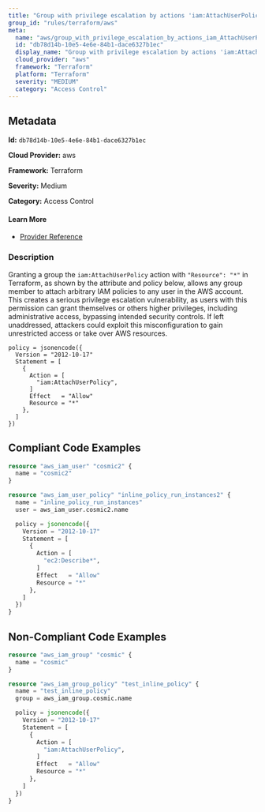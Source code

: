 ```yaml
---
title: "Group with privilege escalation by actions 'iam:AttachUserPolicy'"
group_id: "rules/terraform/aws"
meta:
  name: "aws/group_with_privilege_escalation_by_actions_iam_AttachUserPolicy"
  id: "db78d14b-10e5-4e6e-84b1-dace6327b1ec"
  display_name: "Group with privilege escalation by actions 'iam:AttachUserPolicy'"
  cloud_provider: "aws"
  framework: "Terraform"
  platform: "Terraform"
  severity: "MEDIUM"
  category: "Access Control"
---
```

## Metadata

**Id:** `db78d14b-10e5-4e6e-84b1-dace6327b1ec`

**Cloud Provider:** aws

**Framework:** Terraform

**Severity:** Medium

**Category:** Access Control

#### Learn More

 - [Provider Reference](https://registry.terraform.io/providers/hashicorp/aws/latest/docs/resources/iam_group_policy#policy)

### Description

 Granting a group the `iam:AttachUserPolicy` action with `"Resource": "*"` in Terraform, as shown by the attribute and policy below, allows any group member to attach arbitrary IAM policies to any user in the AWS account. This creates a serious privilege escalation vulnerability, as users with this permission can grant themselves or others higher privileges, including administrative access, bypassing intended security controls. If left unaddressed, attackers could exploit this misconfiguration to gain unrestricted access or take over AWS resources.

```
policy = jsonencode({
  Version = "2012-10-17"
  Statement = [
    {
      Action = [
        "iam:AttachUserPolicy",
      ]
      Effect   = "Allow"
      Resource = "*"
    },
  ]
})
```


## Compliant Code Examples
```terraform
resource "aws_iam_user" "cosmic2" {
  name = "cosmic2"
}

resource "aws_iam_user_policy" "inline_policy_run_instances2" {
  name = "inline_policy_run_instances"
  user = aws_iam_user.cosmic2.name

  policy = jsonencode({
    Version = "2012-10-17"
    Statement = [
      {
        Action = [
          "ec2:Describe*",
        ]
        Effect   = "Allow"
        Resource = "*"
      },
    ]
  })
}

```
## Non-Compliant Code Examples
```terraform
resource "aws_iam_group" "cosmic" {
  name = "cosmic"
}

resource "aws_iam_group_policy" "test_inline_policy" {
  name = "test_inline_policy"
  group = aws_iam_group.cosmic.name

  policy = jsonencode({
    Version = "2012-10-17"
    Statement = [
      {
        Action = [
          "iam:AttachUserPolicy",
        ]
        Effect   = "Allow"
        Resource = "*"
      },
    ]
  })
}

```